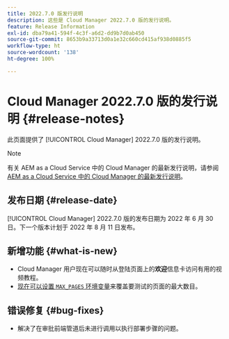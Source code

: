 ```yaml
---
title: 2022.7.0 版发行说明
description: 这些是 Cloud Manager 2022.7.0 版的发行说明。
feature: Release Information
exl-id: dba79a41-594f-4c3f-a6d2-dd9b7d0ab450
source-git-commit: 8653b9a33713d0a1e32c660cd415af938d0885f5
workflow-type: ht
source-wordcount: '138'
ht-degree: 100%

---
```


# Cloud Manager 2022.7.0 版的发行说明 {#release-notes}

此页面提供了 [!UICONTROL Cloud Manager] 2022.7.0 版的发行说明。

>[!NOTE]
>
>有关 AEM as a Cloud Service 中的 Cloud Manager 的最新发行说明，请参阅 [AEM as a Cloud Service 中的 Cloud Manager 的最新发行说明](https://experienceleague.adobe.com/docs/experience-manager-cloud-service/content/implementing/using-cloud-manager/release-notes-cloud-manager/release-notes-cm-current.html)。

## 发布日期 {#release-date}

[!UICONTROL Cloud Manager] 2022.7.0 版的发布日期为 2022 年 6 月 30 日。下一个版本计划于 2022 年 8 月 11 日发布。

## 新增功能 {#what-is-new}

* Cloud Manager 用户现在可以随时从登陆页面上的&#x200B;**欢迎**&#x200B;信息卡访问有用的视频教程。
* [现在可以设置 `MAX_PAGES` 环境变量](/help/using/code-quality-testing.md#crawler)来覆盖要测试的页面的最大数目。

## 错误修复 {#bug-fixes}

* 解决了在审批前端管道后未进行调用以执行部署步骤的问题。
